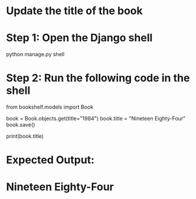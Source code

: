 # Update the title of the book

# Step 1: Open the Django shell
python manage.py shell

# Step 2: Run the following code in the shell
from bookshelf.models import Book

book = Book.objects.get(title="1984")
book.title = "Nineteen Eighty-Four"
book.save()

print(book.title)

# Expected Output:
# Nineteen Eighty-Four

